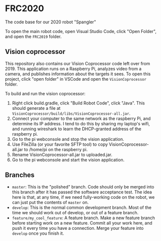 # FRC2020
The code base for our 2020 robot "Spangler"

To open the main robot code, open Visual Studio Code, click "Open Folder", and open the `FRC2019` folder.

## Vision coprocessor

This repository also contains our Vision Coprocessor code left over from 2019.  This application runs on a Raspberry Pi, analyzes video from a camera, and publishes information about the targets it sees.  To open this project, click "open folder" in VSCode and open the `VisionCoprocessor` folder.

To build and run the vision coprocessor:
1. Right click build.gradle, click "Build Robot Code", click "Java".  This should generate a file at `VisionCoprocessor/build/libs/VisionCoprocessor-all.jar`.
2. Connect your computer to the same network as the raspberry Pi, and determine its IP address.  I tend to do this by sharing my laptop's wifi, and running wireshark to learn the DHCP-granted address of the raspberry pi.
3. Go to the pi webconsole and stop the vision application.
4. Use FileZilla (or your favorite SFTP tool) to copy VisionCoprocessor-all.jar to /home/pi on the raspberry pi.
5. Rename VisionCoprocessor-all.jar to uploaded.jar.
6. Go to the pi webconsole and start the vision application.


## Branches

- `master`: This is the "polished" branch.  Code should only be merged into this branch after it has passed the software acceptance test.  The idea here is that, at any time, if we need fully-working code on the robot, we can just put the contents of `master` on.
- `develop`: This is the normal common development branch.  Most of the time we should work out of develop, or out of a feature branch.
- `feature/my_cool_feature`: A feature branch.  Make a new feature branch before starting work on a new feature.  Commit all your work here, and push it every time you have a connection.  Merge your feature into `develop` once you finish it.
